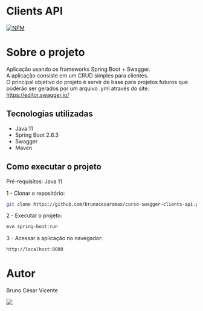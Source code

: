 # Clients API
[![NPM](https://img.shields.io/npm/l/express)](https://github.com/brunocesaromax/curso-swagger-clients-api/blob/main/LICENSE)

# Sobre o projeto

Aplicação usando os frameworks Spring Boot + Swagger.   
A aplicação consiste em um CRUD simples para clientes.   
O principal objetivo do projeto é servir de base para projetos futuros que poderão ser gerados por um arquivo .yml através do site: https://editor.swagger.io/

## Tecnologias utilizadas
- Java 11
- Spring Boot 2.6.3
- Swagger
- Maven

## Como executar o projeto

Pré-requisitos: Java 11

  1 - Clonar o repositório: 
  
  ```bash 
  git clone https://github.com/brunocesaromax/curso-swagger-clients-api.git
  ```
  
  2 - Executar o projeto:
  
  ```bash 
  mvn spring-boot:run
  ```
  
  3 - Acessar a aplicação no navegador: 
  
  ```bash
  http://localhost:8080
  ```
 
# Autor

Bruno César Vicente

 <a href="https://www.linkedin.com/in/bruno-cesar-vicente" target="_blank"><img src="https://img.shields.io/badge/-LinkedIn-%230077B5?style=for-the-badge&logo=linkedin&logoColor=white" target="_blank"></a>
